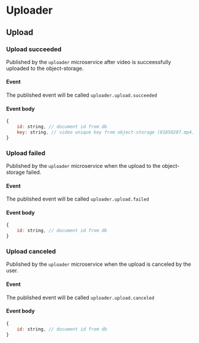# Uploader

## Upload 

### Upload succeeded
Published by the `uploader` microservice after video is succeessfully uploaded to the object-storage.

#### Event
The published event will be called `uploader.upload.succeeded`

#### Event body
``` javascript
{
    id: string, // document id from db
    key: string, // video unique key from object-storage (81850287.mp4)
}
```

### Upload failed
Published by the `uploader` microservice when the upload to the object-storage failed.

#### Event
The published event will be called `uploader.upload.failed`

#### Event body
``` javascript
{
    id: string, // document id from db
}
```

### Upload canceled
Published by the `uploader` microservice when the upload is canceled by the user.

#### Event
The published event will be called `uploader.upload.canceled`

#### Event body
``` javascript
{
    id: string, // document id from db
}
```